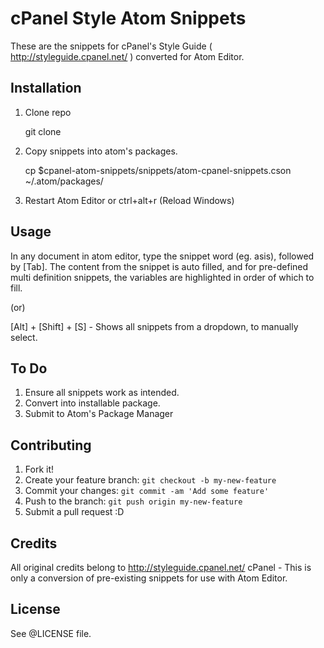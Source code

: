 # cPanel Style Atom Snippets

These are the snippets for cPanel's Style Guide ( http://styleguide.cpanel.net/ ) converted for Atom Editor. 

## Installation

1. Clone repo 

	git clone 

2. Copy snippets into atom's packages.

	cp $cpanel-atom-snippets/snippets/atom-cpanel-snippets.cson ~/.atom/packages/

3. Restart Atom Editor or ctrl+alt+r (Reload Windows)

## Usage

In any document in atom editor, type the snippet word (eg. asis), followed by [Tab]. The content from the snippet is auto filled, and for pre-defined multi definition snippets, the variables are highlighted in order of which to fill. 

(or)

[Alt] + [Shift] + [S] - Shows all snippets from a dropdown, to manually select.

## To Do

1. Ensure all snippets work as intended.
2. Convert into installable package.
3. Submit to Atom's Package Manager

## Contributing

1. Fork it!
2. Create your feature branch: `git checkout -b my-new-feature`
3. Commit your changes: `git commit -am 'Add some feature'`
4. Push to the branch: `git push origin my-new-feature`
5. Submit a pull request :D

## Credits

All original credits belong to http://styleguide.cpanel.net/ cPanel - This is only a conversion of pre-existing snippets for use with Atom Editor. 

## License

See @LICENSE file.
